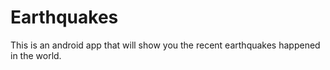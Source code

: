 # Earthquakes
This is an android app that will show you the recent earthquakes happened in the world.
